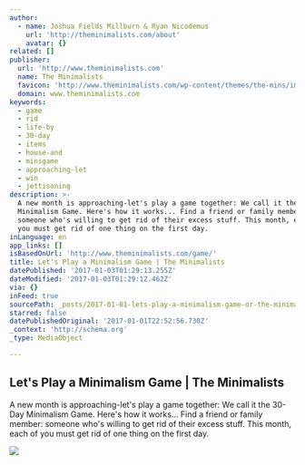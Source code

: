 ```yaml
---
author:
  - name: Joshua Fields Millburn & Ryan Nicodemus
    url: 'http://theminimalists.com/about'
    avatar: {}
related: []
publisher:
  url: 'http://www.theminimalists.com'
  name: The Minimalists
  favicon: 'http://www.theminimalists.com/wp-content/themes/the-mins/images/favicon.ico'
  domain: www.theminimalists.com
keywords:
  - game
  - rid
  - life-by
  - 30-day
  - items
  - house-and
  - minsgame
  - approaching-let
  - win
  - jettisoning
description: >-
  A new month is approaching-let's play a game together: We call it the 30-Day
  Minimalism Game. Here's how it works... Find a friend or family member:
  someone who's willing to get rid of their excess stuff. This month, each of
  you must get rid of one thing on the first day.
inLanguage: en
app_links: []
isBasedOnUrl: 'http://www.theminimalists.com/game/'
title: Let's Play a Minimalism Game | The Minimalists
datePublished: '2017-01-03T01:29:13.255Z'
dateModified: '2017-01-03T01:29:12.462Z'
via: {}
inFeed: true
sourcePath: _posts/2017-01-01-lets-play-a-minimalism-game-or-the-minimalists.md
starred: false
datePublishedOriginal: '2017-01-01T22:52:56.730Z'
_context: 'http://schema.org'
_type: MediaObject

---
```

<article style=""><h1>Let's Play a Minimalism Game | The Minimalists</h1><p>A new month is approaching-let's play a game together: We call it the 30-Day Minimalism Game. Here's how it works... Find a friend or family member: someone who's willing to get rid of their excess stuff. This month, each of you must get rid of one thing on the first day.</p><img src="http://www.theminimalists.com/files/2010/11/Mins-Bio-9.jpg" /></article>